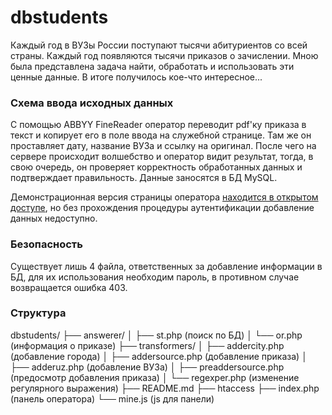 # dbstudents

Каждый год в ВУЗы России поступают тысячи абитуриентов со всей страны. Каждый год появляются тысячи приказов о зачислении. Мною была представлена задача найти, обработать и использовать эти ценные данные. В итоге получилось кое-что интересное...

### Схема ввода исходных данных

С помощью ABBYY FineReader оператор переводит pdf'ку приказа в текст и копирует его в поле ввода на служебной странице. Там же он проставляет дату, название ВУЗа и ссылку на оригинал. После чего на сервере происходит волшебство и оператор видит результат, тогда, в свою очередь, он проверяет корректность обработанных данных и подтверждает правильность. Данные заносятся в БД MySQL.

Демонстрационная версия страницы оператора [находится в открытом доступе](http://openstudents.ru/adm/demo), но без прохождения процедуры аутентификации добавление данных недоступно.

### Безопасность

Существует лишь 4 файла, ответственных за добавление информации в БД, для их использования необходим пароль, в противном случае возвращается ошибка 403.

### Структура

dbstudents/
├── answerer/
│   ├── st.php 					(поиск по БД)
│   └── or.php 					(информация о приказе)
├── transformers/
│   ├── addercity.php 			(добавление города)
│   ├── addersource.php 		(добавление приказа)
│   ├── adderuz.php 			(добавление ВУЗа)
│   ├── preaddersource.php 		(предосмотр добавления приказа)
│   └── regexper.php 			(изменение регулярного выражения)
├── README.md
├── htaccess
├── index.php 					(панель оператора)
└── mine.js   					(js для панели)